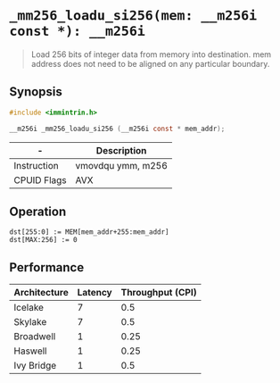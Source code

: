 `_mm256_loadu_si256(mem: __m256i const *): __m256i`
===================================================

> Load 256 bits of integer data from memory into destination. mem address does not need to be aligned on any particular boundary.

## Synopsis

```c
#include <immintrin.h>

__m256i _mm256_loadu_si256 (__m256i const * mem_addr);
```

| -           | Description       |
| ----------- | ----------------- |
| Instruction | vmovdqu ymm, m256 |
| CPUID Flags | AVX               |

## Operation

```
dst[255:0] := MEM[mem_addr+255:mem_addr]
dst[MAX:256] := 0
```

## Performance

| Architecture | Latency | Throughput (CPI) |
| ------------ | ------- | ---------------- |
| Icelake      | 7       | 0.5              |
| Skylake      | 7       | 0.5              |
| Broadwell    | 1       | 0.25             |
| Haswell      | 1       | 0.25             |
| Ivy Bridge   | 1       | 0.5              |
